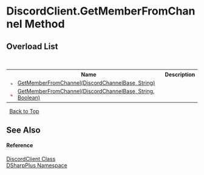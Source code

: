 # DiscordClient.GetMemberFromChannel Method 
 


## Overload List
&nbsp;<table><tr><th></th><th>Name</th><th>Description</th></tr><tr><td>![Public method](media/pubmethod.gif "Public method")</td><td><a href="e7fe2b67-abf8-e294-538e-ffeb534fcf24">GetMemberFromChannel(DiscordChannelBase, String)</a></td><td></td></tr><tr><td>![Public method](media/pubmethod.gif "Public method")</td><td><a href="1ac6ba1c-495d-80ae-503a-0d2d4b8c9e17">GetMemberFromChannel(DiscordChannelBase, String, Boolean)</a></td><td></td></tr></table>&nbsp;
<a href="#discordclient.getmemberfromchannel-method">Back to Top</a>

## See Also


#### Reference
<a href="8f8cbf24-03e9-53cc-389f-2ba10a699065">DiscordClient Class</a><br /><a href="503971eb-de5e-a570-9922-de9500a9b1cc">DSharpPlus Namespace</a><br />